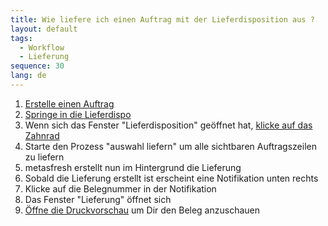 ```yaml
---
title: Wie liefere ich einen Auftrag mit der Lieferdisposition aus ?
layout: default
tags:
  - Workflow
  - Lieferung
sequence: 30
lang: de
---
```


1. [Erstelle einen Auftrag](Wie_erstelle_ich_einen_Auftrag)
1. [Springe in die Lieferdispo](Wie_springe_ich_zwischen_Belegen)
1. Wenn sich das Fenster "Lieferdisposition" geöffnet hat, [klicke auf das Zahnrad](Wie_starte_ich_Zahnrad_Prozesse)
1. Starte den Prozess "auswahl liefern" um alle sichtbaren Auftragszeilen zu liefern
1. metasfresh erstellt nun im Hintergrund die Lieferung
1. Sobald die Lieferung erstellt ist erscheint eine Notifikation unten rechts
1. Klicke auf die Belegnummer in der Notifikation
1. Das Fenster "Lieferung" öffnet sich
1. [Öffne die Druckvorschau](Wie_oeffne_ich_die_Druckvorschau) um Dir den Beleg anzuschauen
